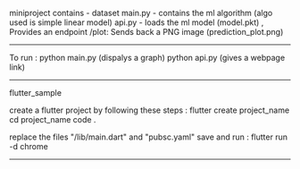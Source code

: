 miniproject contains - 
dataset
main.py - contains the ml algorithm (algo used is simple linear model)
api.py - loads the ml model (model.pkt) , Provides an endpoint /plot: Sends back a PNG image (prediction_plot.png) 
******************************************
To run : 
python main.py (dispalys a graph)
python api.py (gives a webpage link)

------------------------------------------
flutter_sample

create a flutter project by following these steps :
flutter create project_name
cd project_name
code .

replace the files "/lib/main.dart" and "pubsc.yaml"
save and run : flutter run -d chrome
********************************************
